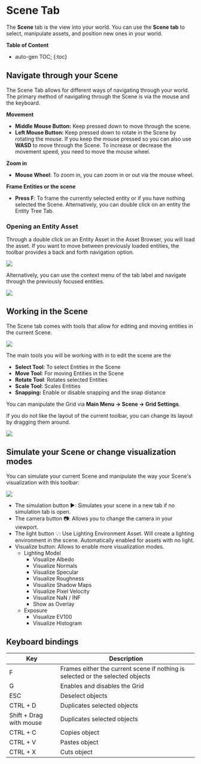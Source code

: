 # Scene Tab

The **Scene** tab is the view into your world. You can use the **Scene tab** to select, manipulate assets, and position new ones in your world. 

**Table of Content**

* auto-gen TOC;
{:toc}


## Navigate through your Scene
The Scene Tab allows for different ways of navigating through your world. The primary method of navigating through the Scene is via the mouse and the keyboard. 

**Movement**

- **Middle Mouse Button:** Keep pressed down to move through the scene.
- **Left Mouse Button:** Keep pressed down to rotate in the Scene by rotating the mouse. If you keep the mouse pressed so you can also use **WASD** to move through the Scene. To increase or decrease the movement speed, you need to move the mouse wheel.

**Zoom in**

- **Mouse Wheel**: To zoom in, you can zoom in or out via the mouse wheel.

**Frame Entities or the scene**


- **Press F**: To frame the currently selected entity or if you have nothing selected the Scene. Alternatively, you can double click on an entity the Entity Tree Tab.

### Opening an Entity Asset
Through a double click on an Entity Asset in the Asset Browser, you will load the asset. If you want to move between previously loaded entities, the toolbar provides a back and forth navigation option.

![](https://paper-attachments.dropbox.com/s_688CFE67758A45D845E788E6DA05448A2BCF730C2B07FEF2D06AB18D2C46F736_1625428401593_image.png)


Alternatively, you can use the context menu of the tab label and navigate through the previously focused entities.

![](https://paper-attachments.dropbox.com/s_688CFE67758A45D845E788E6DA05448A2BCF730C2B07FEF2D06AB18D2C46F736_1625428456420_image.png)

## Working in the Scene
The Scene tab comes with tools that allow for editing and moving entities in the current Scene.

![](https://paper-attachments.dropbox.com/s_688CFE67758A45D845E788E6DA05448A2BCF730C2B07FEF2D06AB18D2C46F736_1625428493292_image.png)


The main tools you will be working with in to edit the scene are the

- **Select Tool**: To select Entities in the Scene
- **Move Tool**: For moving Entities in the Scene
- **Rotate Tool**: Rotates selected Entities
- **Scale Tool**: Scales Entities
- **Snapping:** Enable or disable snapping and the snap distance

You can manipulate the Grid via **Main Menu → Scene → Grid Settings**.

If you do not like the layout of the current toolbar, you can change its layout by dragging them around.

![](https://paper-attachments.dropbox.com/s_688CFE67758A45D845E788E6DA05448A2BCF730C2B07FEF2D06AB18D2C46F736_1625428649231_new_order_toolbars.gif)



## Simulate your Scene or change visualization modes
You can simulate your current Scene and manipulate the way your Scene's visualization with this toolbar:

![](https://paper-attachments.dropbox.com/s_688CFE67758A45D845E788E6DA05448A2BCF730C2B07FEF2D06AB18D2C46F736_1625428527987_image.png)

- The simulation button ▶: Simulates your scene in a new tab if no simulation tab is open.
- The camera button 📷: Allows you to change the camera in your viewport.
- The light button 💡:  Use Lighting Environment Asset. Will create a lighting environment in the scene. Automatically enabled for assets with no light.
- Visualize button: Allows to enable more visualization modes.
  - Lighting Model
    - Visualize Albedo
    - Visualize Normals
    - Visualize Specular
    - Visualize Roughness
    - Visualize Shadow Maps
    - Visualize Pixel Velocity
    - Visualize NaN / INF
    - Show as Overlay
  - Exposure
    - Visualize EV100
    - Visualize Histogram

## Keyboard bindings

| Key                     | Description                                                  |
| ----------------------- | ------------------------------------------------------------ |
| F                       | Frames either the current scene if nothing is selected or the selected objects |
| G                       | Enables and disables the Grid                                |
| ESC                     | Deselect objects                                             |
| CTRL + D                | Duplicates selected objects                                  |
| Shift + Drag with mouse | Duplicates selected objects                                  |
| CTRL + C                | Copies object                                                |
| CTRL + V                | Pastes object                                                |
| CTRL + X                | Cuts object                                                  |
